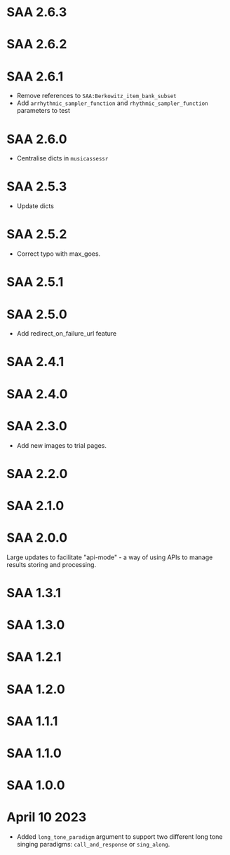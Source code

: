 # SAA 2.6.3

# SAA 2.6.2

# SAA 2.6.1

- Remove references to `SAA:Berkowitz_item_bank_subset`
- Add `arrhythmic_sampler_function` and `rhythmic_sampler_function` parameters to test

# SAA 2.6.0

- Centralise dicts in `musicassessr`

# SAA 2.5.3

- Update dicts

# SAA 2.5.2

- Correct typo with max_goes.

# SAA 2.5.1

# SAA 2.5.0

- Add redirect_on_failure_url feature

# SAA 2.4.1

# SAA 2.4.0

# SAA 2.3.0

- Add new images to trial pages.

# SAA 2.2.0

# SAA 2.1.0

# SAA 2.0.0

Large updates to facilitate "api-mode" - a way of using APIs to manage results storing and processing.

# SAA 1.3.1

# SAA 1.3.0

# SAA 1.2.1

# SAA 1.2.0

# SAA 1.1.1

# SAA 1.1.0

# SAA 1.0.0



# April 10 2023

- Added `long_tone_paradigm` argument to support two different long tone singing paradigms: `call_and_response` or `sing_along`.
